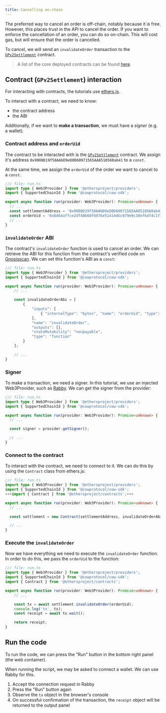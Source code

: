 ```yaml
---
title: Cancelling on-chain
---
```


The preferred way to cancel an order is off-chain, notably because it is free. However, this places trust in the API to cancel the order. If you want to enforce the cancellation of an order, you can do so on-chain. This will cost gas, but will ensure that the order is cancelled.

To cancel, we will send an `invalidateOrder` transaction to the [`GPv2Settlement`](https://beta.docs.cow.fi/cow-protocol/reference/contracts/core/settlement) contract.

> A list of the core deployed contracts can be found [here](https://beta.docs.cow.fi/cow-protocol/reference/contracts/core).

## Contract (`GPv2Settlement`) interaction

For interacting with contracts, the tutorials use [ethers.js](https://docs.ethers.io/v5/).

To interact with a contract, we need to know:

- the contract address
- the ABI

Additionally, if we want to **make a transaction**, we must have a _signer_ (e.g. a wallet).

### Contract address and `orderUid`

The contract to be interacted with is the [`GPv2Settlement`](https://beta.docs.cow.fi/cow-protocol/reference/contracts/core/settlement) contract. We assign it's address `0x9008D19f58AAbD9eD0D60971565AA8510560ab41` to a `const`.

At the same time, we assign the `orderUid` of the order we want to cancel to a `const`.

```typescript
/// file: run.ts
import type { Web3Provider } from '@ethersproject/providers';
import { SupportedChainId } from '@cowprotocol/cow-sdk';

export async function run(provider: Web3Provider): Promise<unknown> {
  // ...
  const settlementAddress = '0x9008D19f58AAbD9eD0D60971565AA8510560ab41';
  const orderUid = '0x8464affce2df48b60f6976e51414dbc079e9c30ef64f4c1f78c7abe2c7f96a0c29104bb91ada737a89393c78335e48ff4708727e659523a1';
  // ...
}
```

### `invalidateOrder` ABI

The contract's `invalidateOrder` function is used to cancel an order. We can retrieve the ABI for this function from the contract's verified code on [Gnosisscan](https://gnosisscan.io/address/0x9008D19f58AAbD9eD0D60971565AA8510560ab41#code). We can set this function's ABI as a `const`:

```typescript
/// file: run.ts
import type { Web3Provider } from '@ethersproject/providers';
import { SupportedChainId } from '@cowprotocol/cow-sdk';

export async function run(provider: Web3Provider): Promise<unknown> {
    // ...

    const invalidateOrderAbi = [
        {
            "inputs": [
                { "internalType": "bytes", "name": "orderUid", "type": "bytes" }
            ],
            "name": "invalidateOrder",
            "outputs": [],
            "stateMutability": "nonpayable",
            "type": "function"
        }
    ];

    // ...
}
```

### Signer

To make a transaction, we need a signer. In this tutorial, we use an injected Web3Provider, such as [Rabby](https://rabby.io). We can get the signer from the provider:

```typescript
/// file: run.ts
import type { Web3Provider } from '@ethersproject/providers';
import { SupportedChainId } from '@cowprotocol/cow-sdk';

export async function run(provider: Web3Provider): Promise<unknown> {
  // ...

  const signer = provider.getSigner();

  // ...
}
```

### Connect to the contract

To interact with the contract, we need to connect to it. We can do this by using the `Contract` class from ethers.js:

```typescript
/// file: run.ts
import type { Web3Provider } from '@ethersproject/providers';
import { SupportedChainId } from '@cowprotocol/cow-sdk';
+++import { Contract } from '@ethersproject/contracts';+++

export async function run(provider: Web3Provider): Promise<unknown> {
  // ...

  const settlement = new Contract(settlementAddress, invalidateOrderAbi, signer);

  // ...
}
```

### Execute the `invalidateOrder`

Now we have everything we need to execute the `invalidateOrder` function. In order to do this, we pass the `orderUid` to the function:

```typescript
/// file: run.ts
import type { Web3Provider } from '@ethersproject/providers';
import { SupportedChainId } from '@cowprotocol/cow-sdk';
import { Contract } from '@ethersproject/contracts';

export async function run(provider: Web3Provider): Promise<unknown> {
    // ...

    const tx = await settlement.invalidateOrder(orderUid);
    console.log('tx', tx);
    const receipt = await tx.wait();

    return receipt;
}
```

## Run the code

To run the code, we can press the "Run" button in the bottom right panel (the web container).

When running the script, we may be asked to connect a wallet. We can use Rabby for this.

1. Accept the connection request in Rabby
2. Press the "Run" button again
3. Observe the `tx` object in the browser's console
4. On successful confirmation of the transaction, the `receipt` object will be returned to the output panel
